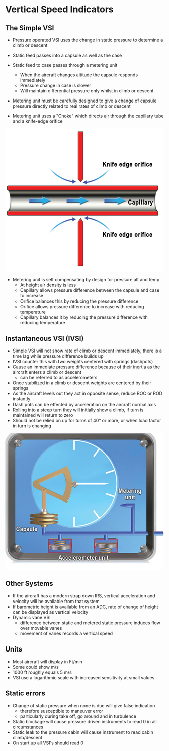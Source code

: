 # Vertical Speed Indicators

## The Simple VSI

- Pressure operated VSI uses the change in static pressure to determine a climb or descent
- Static feed passes into a capsule as well as the case
- Static feed to case passes through a metering unit
    - When the aircraft changes altitude the capsule responds immediately
    - Pressure change in case is slower
    - Will maintain differential pressure only whilst in climb or descent

- Metering unit must be carefully designed to give a change of capsule pressure directly related to real rates of climb or descent
- Metering unit uses a "Choke" which directs air through the capillary tube and a knife-edge orifice

![VSI Choke](../Images/vsi-choke.png)

- Metering unit is self compensating by design for pressure alt and temp
    - At height air density is less
    - Capillary allows pressure difference between the capsule and case to increase
    - Orifice balances this by reducing the pressure difference
    - Orifice allows pressure difference to increase with reducing temperature
    - Capillary balances it by reducing the pressure difference with reducing temperature

## Instantaneous VSI (IVSI)

- Simple VSI will not show rate of climb or descent immediately, there is a time lag while pressure difference builds up
- IVSI counter this with two weights centered with springs (dashpots)
- Cause an immediate pressure difference because of their inertia as the aircraft enters a climb or descent
    - can be referred to as accelerometers
- Once stabilized in a climb or descent weights are centered by their springs
- As the aircraft levels out they act in opposite sense, reduce ROC or ROD instantly
- Dash pots can be effected by acceleration on the aircraft normal axis 
- Rolling into a steep turn they will initially show a climb, if turn is maintained will return to zero
- Should not be relied on up for turns of 40° or more, or when load factor in turn is changing 

![IVSI](../Images/ivsi.png)

## Other Systems

- If the aircraft has a modern strap down IRS, vertical acceleration and velocity will be available from that system
- If barometric height is available from an ADC, rate of change of height can be displayed as vertical velocity
- Dynamic vane VSI
    - difference between static and metered static pressure induces flow over movable vanes
    - movement of vanes records a vertical speed

## Units
- Most aircraft will display in Ft/min 
- Some could show m/s
- 1000 ft roughly equals 5 m/s
- VSI use a logarithmic scale with increased sensitivity at small values

## Static errors
- Change of static pressure when none is due will give false indication
    - therefore susceptible to maneuver error 
    - particularly during take off, go around and in turbulence
- Static blockage will cause pressure driven instruments to read 0 in all circumstances
- Static leak to the pressure cabin will cause instrument to read cabin climb/descent
- On start up all VSI's should read 0
    
